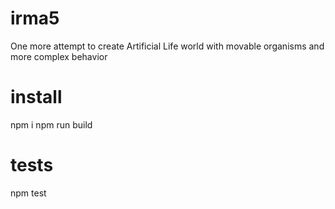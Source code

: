 # irma5
One more attempt to create Artificial Life world with movable organisms and more complex behavior

# install
npm i
npm run build

# tests
npm test